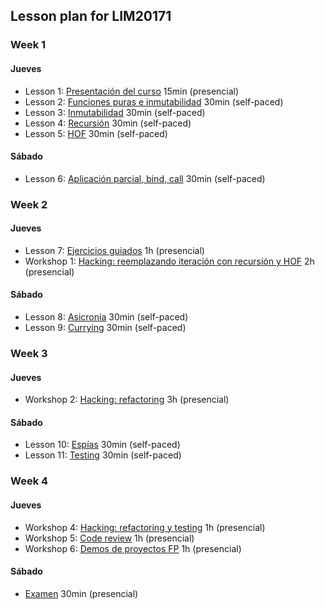 ## Lesson plan for LIM20171

### Week 1

#### Jueves

* Lesson 1: [Presentación del curso](#) 15min (presencial)
* Lesson 2: [Funciones puras e inmutabilidad](#) 30min (self-paced)
* Lesson 3: [Inmutabilidad](#) 30min (self-paced)
* Lesson 4: [Recursión](#) 30min (self-paced)
* Lesson 5: [HOF](#) 30min (self-paced)

#### Sábado

* Lesson 6: [Aplicación parcial, bind, call](#) 30min (self-paced)

### Week 2

#### Jueves

* Lesson 7: [Ejercicios guiados](#) 1h (presencial)
* Workshop 1: [Hacking: reemplazando iteración con recursión y HOF](#)
  2h (presencial)

#### Sábado

* Lesson 8: [Asicronía](#) 30min (self-paced)
* Lesson 9: [Currying](#) 30min (self-paced)

### Week 3

#### Jueves

* Workshop 2: [Hacking: refactoring](#) 3h (presencial)

#### Sábado

* Lesson 10: [Espías](#) 30min (self-paced)
* Lesson 11: [Testing](#) 30min (self-paced)

### Week 4

#### Jueves

* Workshop 4: [Hacking: refactoring y testing](#) 1h (presencial)
* Workshop 5: [Code review](#) 1h (presencial)
* Workshop 6: [Demos de proyectos FP](#) 1h (presencial)

#### Sábado

* [Examen](#) 30min (presencial)
